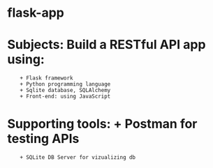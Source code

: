 # flask-app

# Subjects: Build a RESTful API app using:
        + Flask framework
        + Python programming language
	    + Sqlite database, SQLAlchemy
        + Front-end: using JavaScript
 
# Supporting tools: + Postman for testing APIs
        + SQLite DB Server for vizualizing db
 